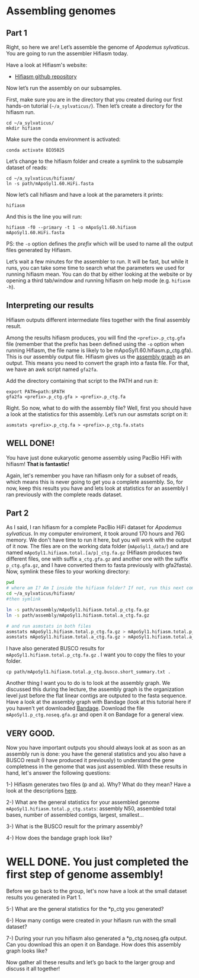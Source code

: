 # Assembling genomes
## Part 1
Right, so here we are! Let’s assemble the genome of *Apodemus sylvaticus*. You are going to run the assembler Hifiasm today.

Have a look at Hifiasm's website:

* [Hifiasm github repository](https://github.com/chhylp123/hifiasm)

Now let’s run the assembly on our subsamples.

First, make sure you are in the directory that you created during our first hands-on tutorial (`~/a_sylvaticus/`). Then let’s create a directory for the hifiasm run.
```console
cd ~/a_sylvaticus/
mkdir hifiasm
```  
Make sure the conda environment is activated:

```console
conda activate BIO5025
```

Let’s change to the hifiasm folder and create a symlink to the subsample dataset of reads:

```console  
cd ~/a_sylvaticus/hifiasm/
ln -s path/mApoSyl1.60.HiFi.fasta
```

Now let’s call hifiasm and have a look at the parameters it prints:

```console  
hifiasm
```

And this is the line you will run:

```console  
hifiasm -f0 --primary -t 1 -o mApoSyl1.60.hifiasm mApoSyl1.60.HiFi.fasta
```

PS: the `-o` option defines the *prefix* which will be used to name all the output files generated by Hifiasm.

Let’s wait a few minutes for the assembler to run. It will be fast, but while it runs, you can take some time to search what the parameters we used for running hifiasm mean. 
You can do that by either looking at the website or by opening a third tab/window and running hifiasm on help mode (e.g. `hifiasm -h`).

## Interpreting our results

Hifiasm outputs different intermediate files together with the final assembly result. 

Among the results hifiasm produces, you will find the `<prefix>.p_ctg.gfa` file (remember that the prefix has been defined using the `-o` option when running Hifiasm, the file name is likely to be mApoSyl1.60.hifiasm.p_ctg.gfa). 
This is our assembly output file. Hifiasm gives us the [assembly graph](http://gfa-spec.github.io/GFA-spec/GFA1.html) as an output. 
This means you need to convert the graph into a fasta file. For that, we have an awk script named `gfa2fa`.

Add the directory containing that script to the PATH and run it:

```console 
export PATH=path:$PATH
gfa2fa <prefix>.p_ctg.gfa > <prefix>.p_ctg.fa
```

Right. So now, what to do with the assembly file?
Well, first you should have a look at the statistics for this assembly. Let’s run our asmstats script on it:

```console  
asmstats <prefix>.p_ctg.fa > <prefix>.p_ctg.fa.stats
```

## WELL DONE!
You have just done eukaryotic genome assembly using PacBio HiFi with hifiasm! **That is fantastic!**

Again, let's remember you have ran hifiasm only for a subset of reads, which means this is never going to get you a complete assembly. So, for now, keep this results you have and lets look at statistics for an assembly I ran previously with the complete reads dataset.

## Part 2 

As I said, I ran hifiasm for a complete PacBio HiFi dataset for *Apodemus sylvaticus*. In my computer enviroment, it took around 170 hours and 76G memory. We don't have time to run it here, but you will work with the output of it now.
The files are on the working data folder (`mApoSyl1_data/`) and are named `mApoSyl1.hifiasm.total.[a/p]_ctg.fa.gz` (Hifiasm produces two different files, one with suffix `a_ctg.gfa.gz` and another one with the suffix `p_ctg.gfa.gz`, and I have converted them to fasta previously with gfa2fasta). Now, symlink these files to your working directory:

```bash
pwd
# where am I? Am I inside the hifiasm folder? If not, run this next command.
cd ~/a_sylvaticus/hifiasm/
#then symlink

ln -s path/assembly/mApoSyl1.hifiasm.total.p_ctg.fa.gz
ln -s path/assembly/mApoSyl1.hifiasm.total.a_ctg.fa.gz

# and run asmstats in both files
asmstats mApoSyl1.hifiasm.total.p_ctg.fa.gz > mApoSyl1.hifiasm.total.p_ctg.stats
asmstats mApoSyl1.hifiasm.total.a_ctg.fa.gz > mApoSyl1.hifiasm.total.a_ctg.stats

```

I have also generated BUSCO results for ```mApoSyl1.hifiasm.total.p_ctg.fa.gz``` . I want you to copy the files to your folder. 

```console
cp path/mApoSyl1.hifiasm.total.p_ctg.busco.short_summary.txt .

```

Another thing I want you to do is to look at the assembly graph. We discussed this during the lecture, the assembly graph is the organization level just before the flat linear contigs are outputed to the fasta sequence. Have a look at the assembly graph with Bandage (look at this tutorial here if you haven't yet downloaded [Bandage](https://rrwick.github.io/Bandage/). Download the file ```mApoSyl1.p_ctg.noseq.gfa.gz``` and open it on Bandage for a general view.

## VERY GOOD.

Now you have important outputs you should always look at as soon as an assembly run is done: you have the general statistics and you also have a BUSCO result (I have produced it previously) to understand the gene completness in the genome that was just assembled. With these results in hand, let's answer the following questions:

  1-) Hifiasm generates two files (p and a). Why? What do they mean? Have a look at the descriptions [here](https://hifiasm.readthedocs.io/en/latest/trio-assembly.html). 
  
  2-) What are the general statistics for your assembled genome ```mApoSyl1.hifiasm.total.p_ctg.stats```: assembly N50, assembled total bases, number of assembled contigs, largest, smallest...
  
  3-) What is the BUSCO result for the primary assembly?
  
  4-) How does the bandage graph look like? 

  # WELL DONE. You just completed the first step of genome assembly!

  Before we go back to the group, let's now have a look at the small dataset results you generated in Part 1.

  5-) What are the general statistics for the *p_ctg you generated? 
  
  6-) How many contigs were created in your hifiasm run with the small dataset?
  
  7-) During your run you hifiasm also generated a *p_ctg.noseq.gfa output. Can you download this an open it on Bandage. How does this assembly graph looks like? 
  
Now gather all these results and let’s go back to the larger group and discuss it all together!
